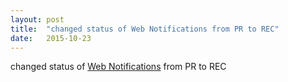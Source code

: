 ```yaml
---
layout: post
title:  "changed status of Web Notifications from PR to REC"
date:   2015-10-23
---
```


changed status of [Web Notifications](http://www.w3.org/TR/notifications/) from PR to REC

